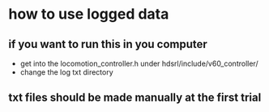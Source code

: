 # how to use logged data

## if you want to run this in you computer
- get into the locomotion_controller.h under hdsrl/include/v60_controller/
- change the log txt directory

## txt files should be made manually at the first trial